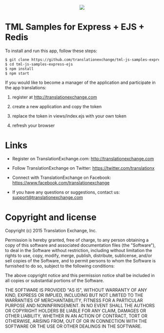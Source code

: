 <p align="center">
  <img src="https://avatars0.githubusercontent.com/u/1316274?v=3&s=200">
</p>

TML Samples for Express + EJS + Redis 
===

To install and run this app, follow these steps:

```sh
$ git clone https://github.com/translationexchange/tml-js-samples-express-ejs.git
$ cd tml-js-samples-express-ejs
$ npm install
$ npm start
```

If you would like to become a manager of the application and participate in the app translations:

1. register at http://translationexchange.com

2. create a new application and copy the token

3. replace the token in views/index.ejs with your own token

4. refresh your browser



Links
==================

* Register on TranslationExchange.com: http://translationexchange.com

* Follow TranslationExchange on Twitter: https://twitter.com/translationx

* Connect with TranslationExchange on Facebook: https://www.facebook.com/translationexchange

* If you have any questions or suggestions, contact us: support@translationexchange.com


Copyright and license
==================

Copyright (c) 2015 Translation Exchange, Inc.

Permission is hereby granted, free of charge, to any person obtaining
a copy of this software and associated documentation files (the
"Software"), to deal in the Software without restriction, including
without limitation the rights to use, copy, modify, merge, publish,
distribute, sublicense, and/or sell copies of the Software, and to
permit persons to whom the Software is furnished to do so, subject to
the following conditions:

The above copyright notice and this permission notice shall be
included in all copies or substantial portions of the Software.

THE SOFTWARE IS PROVIDED "AS IS", WITHOUT WARRANTY OF ANY KIND,
EXPRESS OR IMPLIED, INCLUDING BUT NOT LIMITED TO THE WARRANTIES OF
MERCHANTABILITY, FITNESS FOR A PARTICULAR PURPOSE AND
NONINFRINGEMENT. IN NO EVENT SHALL THE AUTHORS OR COPYRIGHT HOLDERS BE
LIABLE FOR ANY CLAIM, DAMAGES OR OTHER LIABILITY, WHETHER IN AN ACTION
OF CONTRACT, TORT OR OTHERWISE, ARISING FROM, OUT OF OR IN CONNECTION
WITH THE SOFTWARE OR THE USE OR OTHER DEALINGS IN THE SOFTWARE.
